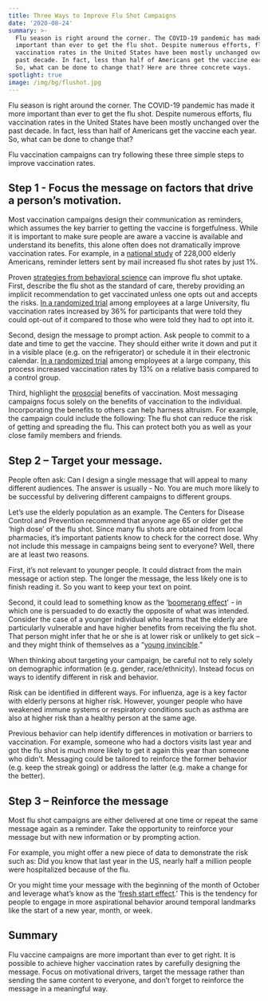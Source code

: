 ```yaml
---
title: Three Ways to Improve Flu Shot Campaigns
date: '2020-08-24'
summary: >-
  Flu season is right around the corner. The COVID-19 pandemic has made it more
  important than ever to get the flu shot. Despite numerous efforts, flu
  vaccination rates in the United States have been mostly unchanged over the
  past decade. In fact, less than half of Americans get the vaccine each year. 
  So, what can be done to change that? Here are three concrete ways. 
spotlight: true
image: /img/bg/flushot.jpg
---
```

Flu season is right around the corner. The COVID-19 pandemic has made it more important than ever to get the flu shot. Despite numerous efforts, flu vaccination rates in the United States have been mostly unchanged over the past decade. In fact, less than half of Americans get the vaccine each year.  So, what can be done to change that?

Flu vaccination campaigns can try following these three simple steps to improve vaccination rates.

## Step 1 - Focus the message on factors that drive a person’s motivation.

Most vaccination campaigns design their communication as reminders, which assumes the key barrier to getting the vaccine is forgetfulness.  While it is important to make sure people are aware a vaccine is available and understand its benefits, this alone often does not dramatically improve vaccination rates. For example, in a [national study](https://www.nature.com/articles/s41562-018-0432-2?proof=true&draft=collection%253Fproof%253Dtrue) of 228,000 elderly Americans, reminder letters sent by mail increased flu shot rates by just 1%.

Proven [strategies from behavioral science](https://www.nature.com/articles/s41562-018-0445-x) can improve flu shot uptake. First, describe the flu shot as the standard of care, thereby providing an implicit recommendation to get vaccinated unless one opts out and accepts the risks. [In a randomized trial](https://jamanetwork.com/journals/jama/fullarticle/186162) among employees at a large University, flu vaccination rates increased by 36% for participants that were told they could opt-out of it compared to those who were told they had to opt into it. 

Second, design the message to prompt action. Ask people to commit to a date and time to get the vaccine. They should either write it down and put it in a visible place (e.g. on the refrigerator) or schedule it in their electronic calendar. [In a randomized trial](https://www.pnas.org/content/108/26/10415.short) among employees at a large company, this process increased vaccination rates by 13% on a relative basis compared to a control group.

Third, highlight the [prosocial](https://en.wikipedia.org/wiki/Prosocial_behavior) benefits of vaccination. Most messaging campaigns focus solely on the benefits of vaccination to the individual. Incorporating the benefits to others can help harness altruism. For example, the campaign could include the following: The flu shot can reduce the risk of getting  and spreading the flu. This can protect both you as well as your close family members and friends.

## Step 2 – Target your message.

People often ask: Can I design a single message that will appeal to many different audiences.  The answer is usually - No. You are much more likely to be successful by delivering different campaigns to different groups. 

Let’s use the elderly population as an example. The Centers for Disease Control and Prevention recommend that anyone age 65 or older get the ‘high dose’ of the flu shot. Since many flu shots are obtained from local pharmacies, it’s important patients know to check for the correct dose. Why not include this message in campaigns being sent to everyone? Well, there are at least two reasons.

First, it’s not relevant to younger people.  It could distract from the main message or action step.  The longer the message, the less likely one is to finish reading it.  So you want to keep your text on point.

Second, it could lead to something know as the ‘[boomerang effect](https://en.wikipedia.org/wiki/Boomerang_effect_(psychology))' -  in which one is persuaded to do exactly the opposite of what was intended. Consider the case of a younger individual who learns that the elderly are particularly vulnerable and have higher benefits from receiving the flu shot.  That person might infer that he or she is at lower risk or unlikely to get sick – and they might think of themselves as a “[young invincible](https://en.wikipedia.org/wiki/Young_invincibles).”  

When thinking about targeting your campaign, be careful not to rely solely on demographic information (e.g. gender, race/ethnicity).  Instead focus on ways to identify different in risk and behavior.

Risk can be identified in different ways.  For influenza, age is a key factor with elderly persons at higher risk.  However, younger people who have weakened immune systems or respiratory conditions such as asthma are also at higher risk than a healthy person at the same age.

Previous behavior can help identify differences in motivation or barriers to vaccination. For example, someone who had a doctors visits last year and got the flu shot is much more likely to get it again this year than someone who didn’t. Messaging could be tailored to reinforce the former behavior (e.g. keep the streak going) or address the latter (e.g. make a change for the better).

## Step 3 – Reinforce the message

Most flu shot campaigns are either delivered at one time or repeat the same message again as a reminder. Take the opportunity to reinforce your message but with new information or by prompting action.

For example, you might offer a new piece of data to demonstrate the risk such as: Did you know that last year in the US, nearly half a million people were hospitalized because of the flu. 

Or you might time your message with the beginning of the month of October and leverage what’s know as the ‘[fresh start effect](https://papers.ssrn.com/sol3/papers.cfm?abstract_id=2204126).’ This is the tendency for people to engage in more aspirational behavior around temporal landmarks like the start of a new year, month, or week. 

## Summary

Flu vaccine campaigns are more important than ever to get right.  It is possible to achieve higher vaccination rates by carefully designing the message. Focus on motivational drivers, target the message rather than sending the same content to everyone, and don’t forget to reinforce the message in a meaningful way.
